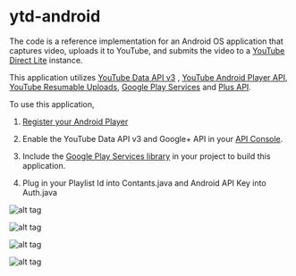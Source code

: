 ytd-android
===========

The code is a reference implementation for an Android OS application that captures video, uploads it to YouTube, and submits the video to a [YouTube Direct Lite](http://code.google.com/p/youtube-direct-lite/) instance.

This application utilizes [YouTube Data API v3](https://developers.google.com/youtube/v3/) , [YouTube Android Player API](https://developers.google.com/youtube/android/player/), [YouTube Resumable Uploads](https://developers.google.com/youtube/v3/guides/using_resumable_upload_protocol?hl=en), [Google Play Services](https://developer.android.com/google/play-services/index.html) and [Plus API](https://developers.google.com/+/mobile/android/Google).

To use this application,

1) [Register your Android Player](https://developers.google.com/youtube/android/player/register)

2) Enable the YouTube Data API v3 and Google+ API in your [API Console](https://code.google.com/apis/console/).

3) Include the [Google Play Services library](http://developer.android.com/google/play-services/setup.html) in your project to build this application.

4) Plug in your Playlist Id into Contants.java and Android API Key into Auth.java

![alt tag](https://ytd-android.googlecode.com/files/YTDL.png)

![alt tag](https://ytd-android.googlecode.com/files/YTDL-review.png)

![alt tag](https://ytd-android.googlecode.com/files/YTDL-upload.png)

![alt tag](https://ytd-android.googlecode.com/files/YTDL-watch.png)
